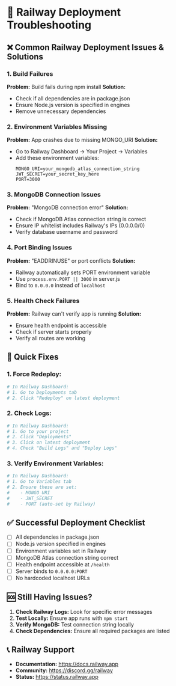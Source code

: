 # 🚂 Railway Deployment Troubleshooting

## ❌ **Common Railway Deployment Issues & Solutions**

### **1. Build Failures**

**Problem:** Build fails during npm install
**Solution:**
- Check if all dependencies are in package.json
- Ensure Node.js version is specified in engines
- Remove unnecessary dependencies

### **2. Environment Variables Missing**

**Problem:** App crashes due to missing MONGO_URI
**Solution:**
- Go to Railway Dashboard → Your Project → Variables
- Add these environment variables:
  ```
  MONGO_URI=your_mongodb_atlas_connection_string
  JWT_SECRET=your_secret_key_here
  PORT=3000
  ```

### **3. MongoDB Connection Issues**

**Problem:** "MongoDB connection error"
**Solution:**
- Check if MongoDB Atlas connection string is correct
- Ensure IP whitelist includes Railway's IPs (0.0.0.0/0)
- Verify database username and password

### **4. Port Binding Issues**

**Problem:** "EADDRINUSE" or port conflicts
**Solution:**
- Railway automatically sets PORT environment variable
- Use `process.env.PORT || 3000` in server.js
- Bind to `0.0.0.0` instead of `localhost`

### **5. Health Check Failures**

**Problem:** Railway can't verify app is running
**Solution:**
- Ensure health endpoint is accessible
- Check if server starts properly
- Verify all routes are working

## 🔧 **Quick Fixes**

### **1. Force Redeploy:**
```bash
# In Railway Dashboard:
# 1. Go to Deployments tab
# 2. Click "Redeploy" on latest deployment
```

### **2. Check Logs:**
```bash
# In Railway Dashboard:
# 1. Go to your project
# 2. Click "Deployments"
# 3. Click on latest deployment
# 4. Check "Build Logs" and "Deploy Logs"
```

### **3. Verify Environment Variables:**
```bash
# In Railway Dashboard:
# 1. Go to Variables tab
# 2. Ensure these are set:
#    - MONGO_URI
#    - JWT_SECRET
#    - PORT (auto-set by Railway)
```

## ✅ **Successful Deployment Checklist**

- [ ] All dependencies in package.json
- [ ] Node.js version specified in engines
- [ ] Environment variables set in Railway
- [ ] MongoDB Atlas connection string correct
- [ ] Health endpoint accessible at `/health`
- [ ] Server binds to `0.0.0.0:PORT`
- [ ] No hardcoded localhost URLs

## 🆘 **Still Having Issues?**

1. **Check Railway Logs:** Look for specific error messages
2. **Test Locally:** Ensure app runs with `npm start`
3. **Verify MongoDB:** Test connection string locally
4. **Check Dependencies:** Ensure all required packages are listed

## 📞 **Railway Support**

- **Documentation:** https://docs.railway.app
- **Community:** https://discord.gg/railway
- **Status:** https://status.railway.app 